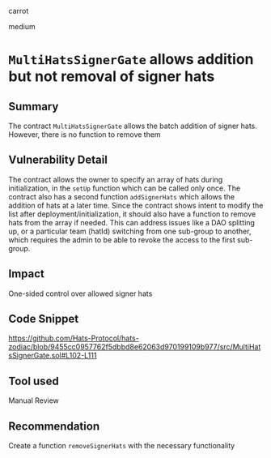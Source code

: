 carrot

medium

# `MultiHatsSignerGate` allows addition but not removal of signer hats

## Summary
The contract `MultiHatsSignerGate` allows the batch addition of signer hats. However, there is no function to remove them
## Vulnerability Detail
The contract allows the owner to specify an array of hats during initialization, in the `setUp` function which can be called only once. The contract also has a second function `addSignerHats` which allows the addition of hats at a later time. Since the contract shows intent to modify the list after deployment/initialization, it should also have a function to remove hats from the array if needed.
This can address issues like a DAO splitting up, or a particular team (hatId) switching from one sub-group to another, which requires the admin to be able to revoke the access to the first sub-group.
## Impact
One-sided control over allowed signer hats
## Code Snippet
https://github.com/Hats-Protocol/hats-zodiac/blob/9455cc0957762f5dbbd8e62063d970199109b977/src/MultiHatsSignerGate.sol#L102-L111
## Tool used

Manual Review

## Recommendation
Create a function `removeSignerHats` with the necessary functionality